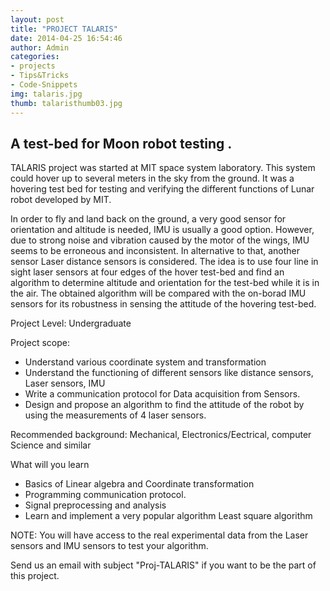 ```yaml
---
layout: post
title: "PROJECT TALARIS"
date: 2014-04-25 16:54:46
author: Admin
categories:
- projects
- Tips&Tricks
- Code-Snippets
img: talaris.jpg
thumb: talaristhumb03.jpg
---
```


## A test-bed for Moon robot testing .
TALARIS project was started at MIT space system laboratory. This system could hover up to several meters in the sky from the ground. It was a hovering test bed for testing and verifying the different functions of Lunar robot developed by MIT.
<!--more-->
 In order to fly and land back on the ground, a very good sensor for orientation and altitude is needed, IMU is usually a good option. However, due to strong noise and vibration caused by the motor of the wings, IMU seems to be erroneous and inconsistent. In alternative to that, another sensor Laser distance sensors is considered.  The idea is to use four  line in sight laser sensors at four edges of the hover test-bed and find an algorithm to determine altitude and orientation for the test-bed while it is in the air. The obtained algorithm will be compared with the on-borad IMU sensors for its robustness in sensing the attitude of the hovering test-bed.



 Project Level: Undergraduate



 Project scope:

* Understand various coordinate system and transformation
* Understand the functioning of different sensors like distance sensors, Laser    sensors, IMU
* Write a communication protocol for Data acquisition from Sensors.
* Design and propose an algorithm to find the attitude of the robot by using the measurements of 4 laser sensors.

 Recommended background: Mechanical, Electronics/Eectrical, computer Science and similar



 What will you learn

 * Basics of Linear algebra and Coordinate transformation
 * Programming communication protocol.
 * Signal preprocessing and analysis
 * Learn and implement a very popular algorithm Least square algorithm


 NOTE: You will have access to the real experimental data from the Laser sensors and IMU sensors to test your algorithm.

 Send us an email with subject "Proj-TALARIS" if you want to be the part of this project.

[hampden]: https://github.com/jekyll/jekyll
